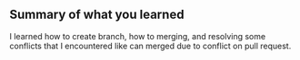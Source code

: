 ## Summary of what you learned

I learned how to create branch, how to merging, and resolving some conflicts that I encountered like can merged due to conflict on pull request.
